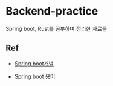 # Backend-practice

Spring boot, Rust를 공부하며 정리한 자료들

## Ref
- [Spring boot개념](https://melonicedlatte.com/2021/07/24/231500.html)

- [Spring boot 용어](https://velog.io/@ye050425/spring-%EC%9A%A9%EC%96%B4-%EC%A0%95%EB%A6%AC)
